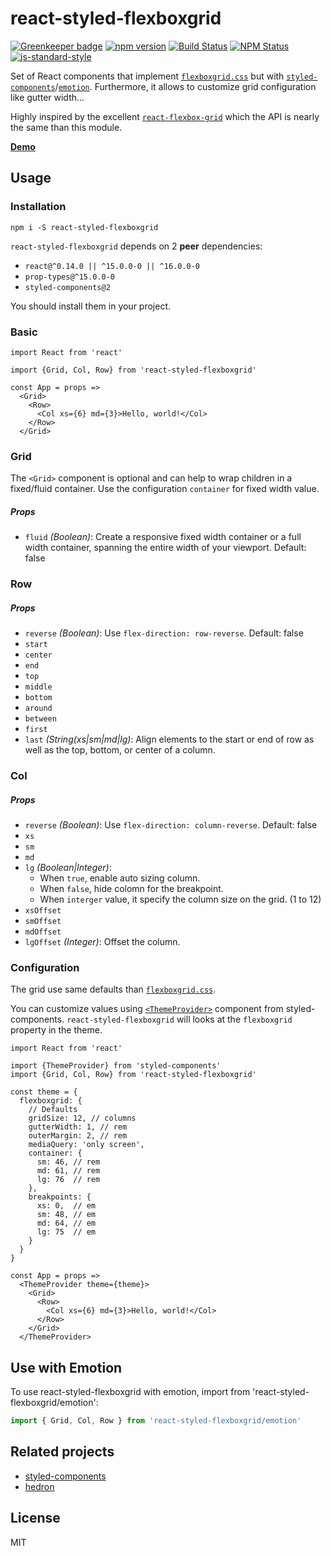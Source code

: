 # react-styled-flexboxgrid

[![Greenkeeper badge](https://badges.greenkeeper.io/LoicMahieu/react-styled-flexboxgrid.svg)](https://greenkeeper.io/)
[![npm version](https://badge.fury.io/js/react-styled-flexboxgrid.svg)](https://badge.fury.io/js/react-styled-flexboxgrid)
[![Build Status](https://travis-ci.org/LoicMahieu/react-styled-flexboxgrid.svg?branch=master)](https://travis-ci.org/LoicMahieu/react-styled-flexboxgrid)
[![NPM Status](http://img.shields.io/npm/dm/react-styled-flexboxgrid.svg?style=flat-square)](https://www.npmjs.org/package/react-styled-flexboxgrid)
[![js-standard-style](https://img.shields.io/badge/lint-standard-green.svg)](http://standardjs.com)


Set of React components that implement [`flexboxgrid.css`](https://github.com/kristoferjoseph/flexboxgrid) but with [`styled-components`](https://github.com/styled-components/styled-components)/[`emotion`](https://github.com/emotion-js/emotion). Furthermore, it allows to customize grid configuration like gutter width...

Highly inspired by the excellent [`react-flexbox-grid`](https://github.com/roylee0704/react-flexbox-grid) which the API is nearly the same than this module.

[**Demo**](https://loicmahieu.github.io/react-styled-flexboxgrid/demo/index.html)

## Usage

### Installation

```
npm i -S react-styled-flexboxgrid
```

`react-styled-flexboxgrid` depends on 2 **peer** dependencies:
- `react@^0.14.0 || ^15.0.0-0 || ^16.0.0-0`
- `prop-types@^15.0.0-0`
- `styled-components@2`

You should install them in your project.

### Basic

```JSX
import React from 'react'

import {Grid, Col, Row} from 'react-styled-flexboxgrid'

const App = props =>
  <Grid>
    <Row>
      <Col xs={6} md={3}>Hello, world!</Col>
    </Row>
  </Grid>
```

### Grid

The `<Grid>` component is optional and can help to wrap children in a fixed/fluid container. Use the configuration `container` for fixed width value.

##### Props

- `fluid` _(Boolean)_: Create a responsive fixed width container or a full width container, spanning the entire width of your viewport. Default: false


### Row

##### Props

- `reverse` _(Boolean)_: Use `flex-direction: row-reverse`. Default: false
- `start`
- `center`
- `end`
- `top`
- `middle`
- `bottom`
- `around`
- `between`
- `first`
- `last` _(String(xs|sm|md|lg)_: Align elements to the start or end of row as well as the top, bottom, or center of a column.


### Col

##### Props

- `reverse` _(Boolean)_: Use `flex-direction: column-reverse`. Default: false
- `xs`
- `sm`
- `md`
- `lg` _(Boolean|Integer)_:
  * When `true`, enable auto sizing column.
  * When `false`, hide colomn for the breakpoint.
  * When `interger` value, it specify the column size on the grid. (1 to 12)
- `xsOffset`
- `smOffset`
- `mdOffset`
- `lgOffset` _(Integer)_: Offset the column.


### Configuration

The grid use same defaults than [`flexboxgrid.css`](https://github.com/kristoferjoseph/flexboxgrid).

You can customize values using [`<ThemeProvider>`](https://github.com/styled-components/styled-components#theming) component from styled-components.
`react-styled-flexboxgrid` will looks at the `flexboxgrid` property in the theme.

```JSX
import React from 'react'

import {ThemeProvider} from 'styled-components'
import {Grid, Col, Row} from 'react-styled-flexboxgrid'

const theme = {
  flexboxgrid: {
    // Defaults
    gridSize: 12, // columns
    gutterWidth: 1, // rem
    outerMargin: 2, // rem
    mediaQuery: 'only screen',
    container: {
      sm: 46, // rem
      md: 61, // rem
      lg: 76  // rem
    },
    breakpoints: {
      xs: 0,  // em
      sm: 48, // em
      md: 64, // em
      lg: 75  // em
    }
  }
}

const App = props =>
  <ThemeProvider theme={theme}>
    <Grid>
      <Row>
        <Col xs={6} md={3}>Hello, world!</Col>
      </Row>
    </Grid>
  </ThemeProvider>
```

## Use with Emotion
To use react-styled-flexboxgrid with emotion, import from 'react-styled-flexboxgrid/emotion':

```jsx
import { Grid, Col, Row } from 'react-styled-flexboxgrid/emotion'
```

## Related projects

- [styled-components](https://github.com/styled-components/styled-components)
- [hedron](https://github.com/JSBros/hedron)

## License

MIT
